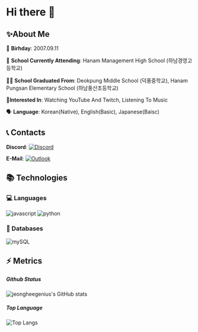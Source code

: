 # Hi there 👋

## ✨About Me
🎂 **Birhday**: 2007.09.11

🤵 **School Currently Attending**: Hanam Management High School (하남경영고등학교)

👨‍🎓 **School Graduated From**: Deokpung Middle School (덕풍중학교), Hanam Pungsan Elementary School (하남풍산초등학교)

💙**Interested In**: Watching YouTube And Twitch, Listening To Music

:speaking_head: **Language**: Korean(Native), English(Basic), Japanese(Baisc)

## :telephone_receiver: Contacts
**Discord**: [![Discord](https://img.shields.io/badge/jeonghee-5865F2?style=for-the-badge&logo=discord&logoColor=FFFFFF)](https://discord.com/users/673471748599054336)

**E-Mail**: [![Outlook](https://img.shields.io/badge/me@jeonghee.xyz-0078D4?style=for-the-badge&logo=microsoft-outlook&logoColor=FFFFFF)](mailto:me@jeonghee.xyz)

## 📚 Technologies
### 💻 Languages
![javascript](https://img.shields.io/badge/javascript-323330.svg?&style=for-the-badge&logo=javascript&logoColor=F7DF1E)
![python](https://img.shields.io/badge/Python-3776AB?style=flat-square&logo=Python&logoColor=white)

### 💾 Databases
![mySQL](https://img.shields.io/badge/MySQL-00f?style=for-the-badge&logo=mysql&logoColor=FFFFFF)

## ⚡ Metrics
##### Github Status
![jeongheegenius's GitHub stats](https://github-readme-stats.vercel.app/api?username=jeongheegenius&show_icons=true&theme=tokyonight)

##### Top Language
![Top Langs](https://github-readme-stats.vercel.app/api/top-langs/?username=jeongheegenius&layout=compact&theme=tokyonight)

<!--
나중에 스네이크 넣든지 말든지 이거 쓴 나는 귀찮다
-->
